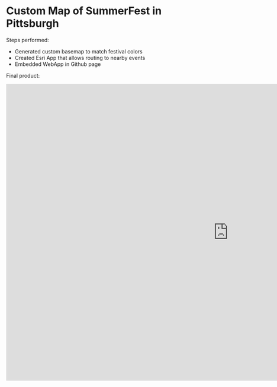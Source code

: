 # Custom Map of SummerFest in Pittsburgh

Steps performed:

- Generated custom basemap to match festival colors
- Created Esri App that allows routing to nearby events
- Embedded WebApp in Github page

Final product:

<iframe width="1200" height="800" frameborder="0" allowfullscreen src="https://arcg.is/19KePX0"></iframe>